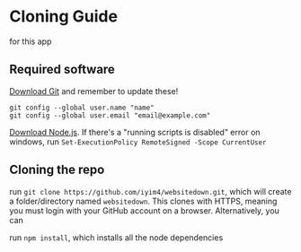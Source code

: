 # Cloning Guide
for this app

## Required software
[Download Git](https://git-scm.com/downloads) and remember to update these!
```
git config --global user.name "name"
git config --global user.email "email@example.com"
```

[Download Node.js](https://nodejs.org/en/download). If there's a "running scripts is disabled" error on windows, run `Set-ExecutionPolicy RemoteSigned -Scope CurrentUser`


## Cloning the repo
run `git clone https://github.com/iyim4/websitedown.git`, which will create a folder/directory named `websitedown`. This clones with HTTPS, meaning you must login with your GitHub account on a browser. Alternatively, you can

run `npm install`, which installs all the node dependencies
